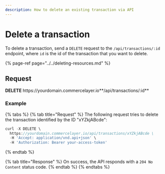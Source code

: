 ```yaml
---
description: How to delete an existing transaction via API
---
```


# Delete a transaction

To delete a transaction, send a `DELETE` request to the `/api/transactions/:id` endpoint, where `id` is the id of the transaction that you want to delete.

{% page-ref page="../../deleting-resources.md" %}

## Request

**DELETE** https://<i></i>yourdomain.commercelayer.io**/api/transactions/:id**

### Example

{% tabs %}
{% tab title="Request" %}
The following request tries to delete the transaction identified by the ID "xYZkjABcde":

```javascript
curl -X DELETE \
  https://yourdomain.commercelayer.io/api/transactions/xYZkjABcde \
  -H 'Accept: application/vnd.api+json' \
  -H 'Authorization: Bearer your-access-token'
```
{% endtab %}

{% tab title="Response" %}
On success, the API responds with a `204 No Content` status code.
{% endtab %}
{% endtabs %}

